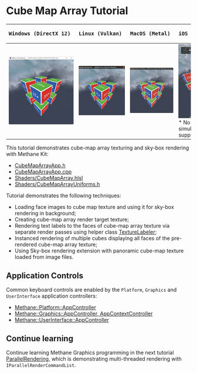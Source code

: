 # Cube Map Array Tutorial

| <pre><b>Windows (DirectX 12)       </pre></b>                        | <pre><b>Linux (Vulkan)             </pre></b>                   | <pre><b>MacOS (Metal)              </pre></b>                  | <pre><b>iOS (Metal)</pre></b>                                                       |
|----------------------------------------------------------------------|-----------------------------------------------------------------|----------------------------------------------------------------|-------------------------------------------------------------------------------------|
| ![CubeMapArray on Windows](Screenshots/CubeMapArrayWinDirectX12.jpg) | ![CubeMapArray on Linux](Screenshots/CubeMapArrayLinVulkan.jpg) | ![CubeMapArray on MacOS](Screenshots/CubeMapArrayMacMetal.jpg) | ![CubeMapArray on iOS](Screenshots/CubeMapArrayIOSMetal.jpg) * No simulator support |

This tutorial demonstrates cube-map array texturing and sky-box rendering with Methane Kit:
  - [CubeMapArrayApp.h](CubeMapArrayApp.h)
  - [CubeMapArrayApp.cpp](CubeMapArrayApp.cpp)
  - [Shaders/CubeMapArray.hlsl](Shaders/CubeMapArray.hlsl)
  - [Shaders/CubeMapArrayUniforms.h](Shaders/CubeMapArrayUniforms.h)

Tutorial demonstrates the following techniques:
  - Loading face images to cube map texture and using it for sky-box rendering in background;
  - Creating cube-map array render target texture;
  - Rendering text labels to the faces of cube-map array texture via separate render passes 
    using helper class [TextureLabeler](/Apps/Common/Include/TextureLabeler.h);
  - Instanced rendering of multiple cubes displaying all faces of the pre-rendered cube-map array texture;
  - Using Sky-box rendering extension with panoramic cube-map texture loaded from image files.

## Application Controls

Common keyboard controls are enabled by the `Platform`, `Graphics` and `UserInterface` application controllers:
- [Methane::Platform::AppController](/Modules/Platform/App/README.md#platform-application-controller)
- [Methane::Graphics::AppController, AppContextController](/Modules/Graphics/App/README.md#graphics-application-controllers)
- [Methane::UserInterface::AppController](/Modules/UserInterface/App/README.md#user-interface-application-controllers)

## Continue learning

Continue learning Methane Graphics programming in the next tutorial [ParallelRendering](../07-ParallelRendering),
which is demonstrating multi-threaded rendering with `IParallelRenderCommandList`.